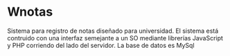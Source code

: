 # Wnotas
Sistema para registro de notas diseñado para universidad.  El sistema está contruido con una interfaz semejante a un SO mediante librerías JavaScript y PHP corriendo del lado del servidor.  La base de datos es MySql
